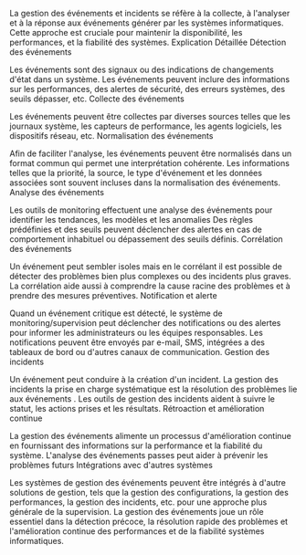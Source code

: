La gestion des événements et incidents se réfère à la collecte, à l'analyser et à la réponse aux événements générer par les systèmes informatiques.
Cette approche est cruciale pour maintenir la disponibilité, les performances, et la fiabilité des systèmes.
Explication Détaillée
Détection des événements

Les événements sont des signaux ou des indications de changements d'état dans un système.
Les événements peuvent inclure des informations sur les performances, des alertes de sécurité, des erreurs systèmes, des seuils dépasser, etc.
Collecte des événements

Les événements peuvent être collectes par diverses sources telles que les journaux système, les capteurs de performance, les agents logiciels, les dispositifs réseau, etc.
Normalisation des événements

Afin de faciliter l'analyse, les événements peuvent être normalisés dans un format commun qui permet une interprétation cohérente.
Les informations telles que la priorité, la source, le type d'événement et les données associées sont souvent incluses dans la normalisation des événements.
Analyse des événements

Les outils de monitoring effectuent une analyse des événements pour identifier les tendances, les modèles et les anomalies
Des règles prédéfinies et des seuils peuvent déclencher des alertes en cas de comportement inhabituel ou dépassement des seuils définis.
Corrélation des événements

Un événement peut sembler isoles mais en le corrélant il est possible de détecter des problèmes bien plus complexes ou des incidents plus graves.
La corrélation aide aussi à comprendre la cause racine des problèmes et à prendre des mesures préventives.
Notification et alerte

Quand un événement critique est détecté, le système de monitoring/supervision peut déclencher des notifications ou des alertes pour informer les administrateurs ou les équipes responsables.
Les notifications peuvent être envoyés par e-mail, SMS, intégrées a des tableaux de bord ou d'autres canaux de communication.
Gestion des incidents

Un événement peut conduire à la création d'un incident.
La gestion des incidents la prise en charge systématique est la résolution des problèmes lie aux événements .
Les outils de gestion des incidents aident à suivre le statut, les actions prises et les résultats.
Rétroaction et amélioration continue

La gestion des événements alimente un processus d'amélioration continue en fournissant des informations sur la performance et la fiabilité du système.
L'analyse des événements passes peut aider à prévenir les problèmes futurs
Intégrations avec d'autres systèmes

Les systèmes de gestion des événements peuvent être intégrés à d'autre solutions de gestion, tels que la gestion des configurations, la gestion des performances, la gestion des incidents, etc. pour une approche plus générale de la supervision.
La gestion des événements joue un rôle essentiel dans la détection précoce, la résolution rapide des problèmes et l'amélioration continue des performances et de la fiabilité systèmes informatiques.
